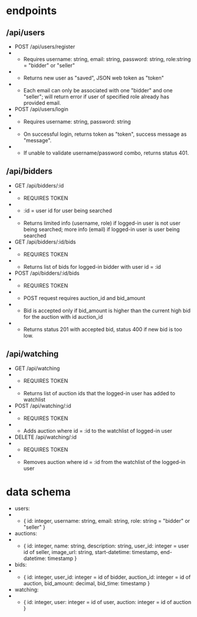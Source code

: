 # endpoints
## /api/users
- POST /api/users/register
- - Requires username: string, email: string, password: string, role:string = "bidder" or "seller"
- - Returns new user as "saved", JSON web token as "token"
- - Each email can only be associated with one "bidder" and one "seller"; will return error if user of specified role already has provided email.
- POST /api/users/login
- - Requires username: string, password: string
- - On successful login, returns token as "token", success message as "message".
- - If unable to validate username/password combo, returns status 401.
## /api/bidders
- GET /api/bidders/:id
- - REQUIRES TOKEN
- - :id = user id for user being searched
- - Returns limited info (username, role) if logged-in user is not user being searched; more info (email) if logged-in user is user being searched
- GET /api/bidders/:id/bids
- - REQUIRES TOKEN
- - Returns list of bids for logged-in bidder with user id = :id
- POST /api/bidders/:id/bids
- - REQUIRES TOKEN
- - POST request requires auction_id and bid_amount
- - Bid is accepted only if bid_amount is higher than the current high bid for the auction with id auction_id
- - Returns status 201 with accepted bid, status 400 if new bid is too low.
## /api/watching
- GET /api/watching
- - REQUIRES TOKEN
- - Returns list of auction ids that the logged-in user has added to watchlist
- POST /api/watching/:id
- - REQUIRES TOKEN
- - Adds auction where id = :id to the watchlist of logged-in user
- DELETE /api/watching/:id
- - REQUIRES TOKEN
- - Removes auction where id = :id from the watchlist of the logged-in user

# data schema
- users:
- - { id: integer, username: string, email: string, role: string = "bidder" or "seller" }
- auctions:
- - { id: integer, name: string, description: string, user_id: integer = user id of seller, image_url: string, start-datetime: timestamp, end-datetime: timestamp }
- bids:
- - { id: integer, user_id: integer = id of bidder, auction_id: integer = id of auction, bid_amount: decimal, bid_time: timestamp }
- watching:
- - { id: integer, user: integer = id of user, auction: integer = id of auction }